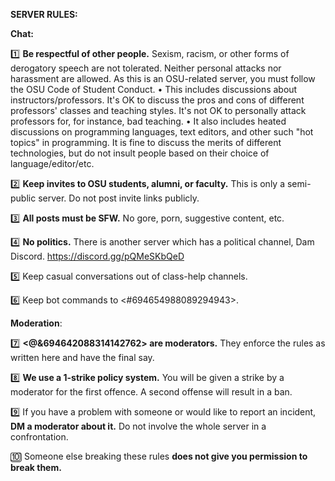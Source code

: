 **SERVER RULES:**

**Chat:**

1️⃣  **Be respectful of other people.** Sexism, racism, or other forms of derogatory speech are not tolerated. Neither personal attacks nor harassment are allowed. As this is an OSU-related server, you must follow the OSU Code of Student Conduct.
   • This includes discussions about instructors/professors. It's OK to discuss the pros and cons of different professors' classes and teaching styles. It's not OK to personally attack professors for, for instance, bad teaching.
   • It also includes heated discussions on programming languages, text editors, and other such "hot topics" in programming. It is fine to discuss the merits of different technologies, but do not insult people based on their choice of language/editor/etc.

2️⃣  **Keep invites to OSU students, alumni, or faculty.** This is only a semi-public server. Do not post invite links publicly.

3️⃣  **All posts must be SFW.** No gore, porn, suggestive content, etc.

4️⃣  **No politics.** There is another server which has a political channel, Dam Discord. https://discord.gg/pQMeSKbQeD

5️⃣  Keep casual conversations out of class-help channels.

6️⃣  Keep bot commands to <#694654988089294943>.

**Moderation**:

7️⃣  **<@&694642088314142762> are moderators.** They enforce the rules as written here and have the final say.

8️⃣  **We use a 1-strike policy system.** You will be given a strike by a moderator for the first offence. A second offense will result in a ban.

9️⃣  If you have a problem with someone or would like to report an incident, **DM a moderator about it.** Do not involve the whole server in a confrontation.

🔟  Someone else breaking these rules **does not give you permission to break them.**
